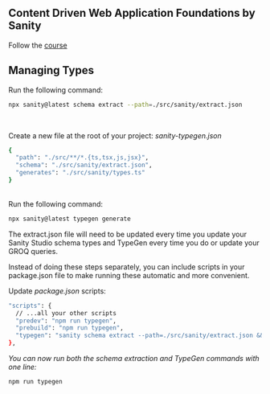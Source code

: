 ## Content Driven Web Application Foundations by Sanity

Follow the [course](https://www.sanity.io/learn/course/content-driven-web-application-foundations)

## Managing Types

Run the following command:

```bash
npx sanity@latest schema extract --path=./src/sanity/extract.json
```

<br>

Create a new file at the root of your project: _sanity-typegen.json_

```bash
{
  "path": "./src/**/*.{ts,tsx,js,jsx}",
  "schema": "./src/sanity/extract.json",
  "generates": "./src/sanity/types.ts"
}
```

<br>
Run the following command:

```bash
npx sanity@latest typegen generate
```

The extract.json file will need to be updated every time you update your Sanity Studio schema types and TypeGen every time you do or update your GROQ queries.

Instead of doing these steps separately, you can include scripts in your package.json file to make running these automatic and more convenient.

Update _package.json_ scripts:

```bash
"scripts": {
  // ...all your other scripts
  "predev": "npm run typegen",
  "prebuild": "npm run typegen",
  "typegen": "sanity schema extract --path=./src/sanity/extract.json && sanity typegen generate"
},
```

_You can now run both the schema extraction and TypeGen commands with one line:_

```bash
npm run typegen
```
